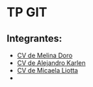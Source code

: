 # TP GIT
## Integrantes:
- [CV de Melina Doro](https://github.com/alekarlen/TP1-GIT/blob/mdoro/CV%20Melina%20Doro.md)
- [CV de Alejandro Karlen](https://github.com/alekarlen/TP1-GIT/blob/akarlen/CV%20Alejandro%20Karlen.md)
- [CV de Micaela Liotta](https://github.com/alekarlen/TP1-GIT/blob/mliotta/Micaela_Liotta.md)
- 
